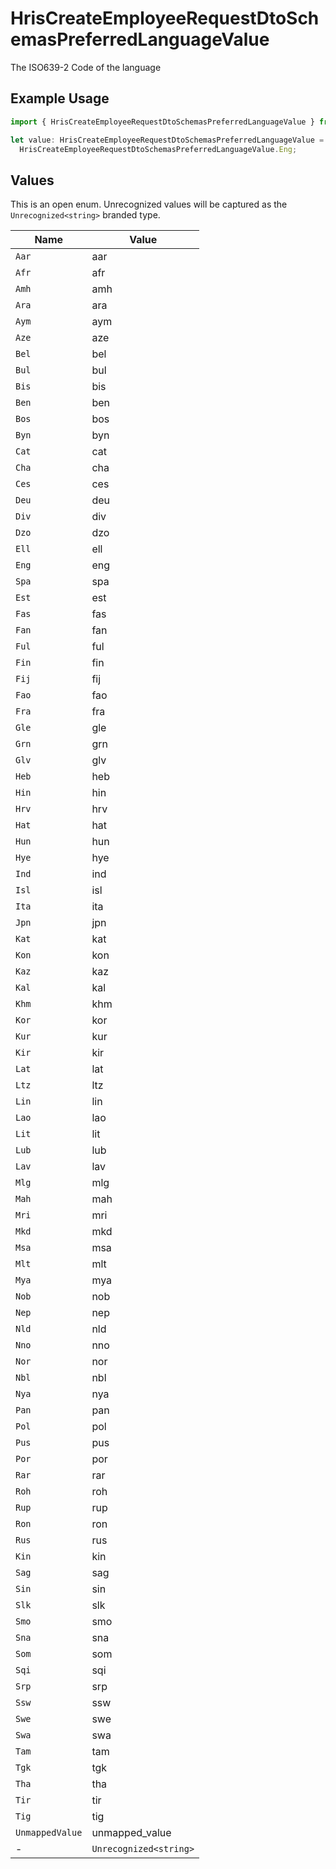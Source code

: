 # HrisCreateEmployeeRequestDtoSchemasPreferredLanguageValue

The ISO639-2 Code of the language

## Example Usage

```typescript
import { HrisCreateEmployeeRequestDtoSchemasPreferredLanguageValue } from "@stackone/stackone-client-ts/sdk/models/shared";

let value: HrisCreateEmployeeRequestDtoSchemasPreferredLanguageValue =
  HrisCreateEmployeeRequestDtoSchemasPreferredLanguageValue.Eng;
```

## Values

This is an open enum. Unrecognized values will be captured as the `Unrecognized<string>` branded type.

| Name                   | Value                  |
| ---------------------- | ---------------------- |
| `Aar`                  | aar                    |
| `Afr`                  | afr                    |
| `Amh`                  | amh                    |
| `Ara`                  | ara                    |
| `Aym`                  | aym                    |
| `Aze`                  | aze                    |
| `Bel`                  | bel                    |
| `Bul`                  | bul                    |
| `Bis`                  | bis                    |
| `Ben`                  | ben                    |
| `Bos`                  | bos                    |
| `Byn`                  | byn                    |
| `Cat`                  | cat                    |
| `Cha`                  | cha                    |
| `Ces`                  | ces                    |
| `Deu`                  | deu                    |
| `Div`                  | div                    |
| `Dzo`                  | dzo                    |
| `Ell`                  | ell                    |
| `Eng`                  | eng                    |
| `Spa`                  | spa                    |
| `Est`                  | est                    |
| `Fas`                  | fas                    |
| `Fan`                  | fan                    |
| `Ful`                  | ful                    |
| `Fin`                  | fin                    |
| `Fij`                  | fij                    |
| `Fao`                  | fao                    |
| `Fra`                  | fra                    |
| `Gle`                  | gle                    |
| `Grn`                  | grn                    |
| `Glv`                  | glv                    |
| `Heb`                  | heb                    |
| `Hin`                  | hin                    |
| `Hrv`                  | hrv                    |
| `Hat`                  | hat                    |
| `Hun`                  | hun                    |
| `Hye`                  | hye                    |
| `Ind`                  | ind                    |
| `Isl`                  | isl                    |
| `Ita`                  | ita                    |
| `Jpn`                  | jpn                    |
| `Kat`                  | kat                    |
| `Kon`                  | kon                    |
| `Kaz`                  | kaz                    |
| `Kal`                  | kal                    |
| `Khm`                  | khm                    |
| `Kor`                  | kor                    |
| `Kur`                  | kur                    |
| `Kir`                  | kir                    |
| `Lat`                  | lat                    |
| `Ltz`                  | ltz                    |
| `Lin`                  | lin                    |
| `Lao`                  | lao                    |
| `Lit`                  | lit                    |
| `Lub`                  | lub                    |
| `Lav`                  | lav                    |
| `Mlg`                  | mlg                    |
| `Mah`                  | mah                    |
| `Mri`                  | mri                    |
| `Mkd`                  | mkd                    |
| `Msa`                  | msa                    |
| `Mlt`                  | mlt                    |
| `Mya`                  | mya                    |
| `Nob`                  | nob                    |
| `Nep`                  | nep                    |
| `Nld`                  | nld                    |
| `Nno`                  | nno                    |
| `Nor`                  | nor                    |
| `Nbl`                  | nbl                    |
| `Nya`                  | nya                    |
| `Pan`                  | pan                    |
| `Pol`                  | pol                    |
| `Pus`                  | pus                    |
| `Por`                  | por                    |
| `Rar`                  | rar                    |
| `Roh`                  | roh                    |
| `Rup`                  | rup                    |
| `Ron`                  | ron                    |
| `Rus`                  | rus                    |
| `Kin`                  | kin                    |
| `Sag`                  | sag                    |
| `Sin`                  | sin                    |
| `Slk`                  | slk                    |
| `Smo`                  | smo                    |
| `Sna`                  | sna                    |
| `Som`                  | som                    |
| `Sqi`                  | sqi                    |
| `Srp`                  | srp                    |
| `Ssw`                  | ssw                    |
| `Swe`                  | swe                    |
| `Swa`                  | swa                    |
| `Tam`                  | tam                    |
| `Tgk`                  | tgk                    |
| `Tha`                  | tha                    |
| `Tir`                  | tir                    |
| `Tig`                  | tig                    |
| `UnmappedValue`        | unmapped_value         |
| -                      | `Unrecognized<string>` |
